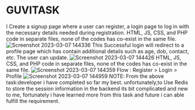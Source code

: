 # GUVITASK
I Create a signup page where a user can register, a login page to log in with the necessary details needed during registration.
HTML, JS, CSS, and PHP code  in separate files, none of the codes has co-exist in the same file.
![Screenshot 2023-03-07 144336](https://user-images.githubusercontent.com/127182438/223377290-792a5bb5-0bf1-4705-a73f-91bd2cc3f91a.png)
This Successful login will redirect to a profile page which has contain additional details such as age, dob, contact, etc. The user can update.
![Screenshot 2023-03-07 144426](https://user-images.githubusercontent.com/127182438/223377997-0fca6ddb-747b-4753-b071-acce16ed9e07.png)
HTML, JS, CSS, and PHP code  in separate files, none of the codes has co-exist in the same file.
![Screenshot 2023-03-07 144359](https://user-images.githubusercontent.com/127182438/223378158-4125771f-c6a2-44e9-af22-6838c97f308f.png)
Flow : Register > Login > Profile
![Screenshot 2023-03-07 144959](https://user-images.githubusercontent.com/127182438/223378538-0236dff9-8cfd-4919-83ed-d5b77a2ba7a6.png)
NOTE: From the above task:developer i have completed so far my best.
unfortunately,to Use Redis to store the session information in the backend its bit complicated and new to me,
fortunately i have learned more from this task and future i can able fulfill the requirement.
